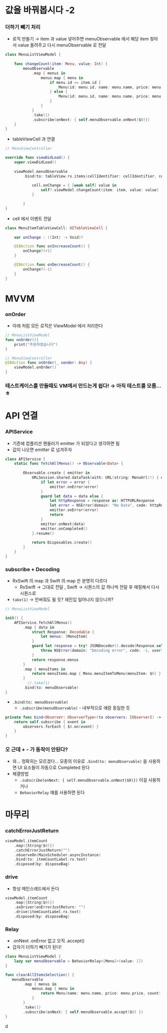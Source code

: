 # 값을 바꿔봅시다 -2

### 더하기 빼기 처리

- 로직 만들기 → item 과 value 넣어주면 menuObservable 에서 해당 item 찾아서 value 올려주고 다시 menuObservable 로 전달

```swift
class MenuListViewModel {
    
    func changeCount(item: Menu, value: Int) {
        menuObservable
            .map { menus in
                menus.map { menu in
                    if menu.id == item.id {
                        Menu(id: menu.id, name: menu.name, price: menu.price, count: menu.count + value)
                    } else {
                        Menu(id: menu.id, name: menu.name, price: menu.price, count: menu.count)
                    }
                }
            }
            .take(1)
            .subscribe(onNext: { self.menuObservable.onNext($0)})
    }
}

```

- tableViewCell 과 연결

```swift
// MenuViewController

override func viewDidLoad() {
    super.viewDidLoad()
    
    viewModel.menuObservable
        .bind(to: tableView.rx.items(cellIdentifier: cellIdentifier, cellType: MenuItemTableViewCell.self)) { index, item, cell in
            
            cell.onChange = { [weak self] value in
                self?.viewModel.changeCount(item: item, value: value)
            }

        }
}
```

- cell 에서 이벤트 전달

```swift
class MenuItemTableViewCell: UITableViewCell {
    
    var onChange : ((Int) -> Void)?

    @IBAction func onIncreaseCount() {
        onChange?(+1)
    }

    @IBAction func onDecreaseCount() {
        onChange?(-1)
    }
}
```

# MVVM

### onOrder

- 아래 처럼 모든 로직은 ViewModel 에서 처리한다

```swift
// MenuListViewModel
func onOrder(){
    print("주문하였습니다")
}

// MenuViewController
@IBAction func onOrder(_ sender: Any) {
    viewModel.onOrder()
}
```

### 테스트케이스를 만들때도 VM에서 만드는게 쉽다! → 아직 테스트를 모름…ㅎ

# API 연결

### APIService

- 기존에 컴플리션 핸들러가 emitter 가 되었다고 생각하면 됨
- 값이 나오면 emitter 로 넘겨주자

```swift
class APIService {
    static func fetchAllMenus() -> Observable<Data> {
        
        Observable.create { emitter in
            URLSession.shared.dataTask(with: URL(string: MenuUrl)!) { data, response, error in
                if let error = error {
                    emitter.onError(error)
                }
                guard let data = data else {
                    let httpResponse = response as! HTTPURLResponse
                    let error = NSError(domain: "No Data", code: httpResponse.statusCode)
                    emitter.onError(error)
                    return
                }
                emitter.onNext(data)
                emitter.onCompleted()
            }.resume()
            
            return Disposables.create()
        }
    }
}
```

### subscribe + Decoding

- RxSwift 의 map 과 Swift 의 map 은 분명히 다르다
    - RxSwift → 그대로 전달 , Swift → 시퀀스의 값 하나씩 전달 후 매핑해서 다시 시퀀스로
- `take(1)` → 안써줘도 될 듯? 재진입 일어나지 않으니까?

```swift
// MenuListViewModel

init() {
    APIService.fetchAllMenus()
        .map { data in
            struct Response: Decodable {
                let menus: [MenuItem]
            }
            guard let response = try? JSONDecoder().decode(Response.self, from: data) else {
                throw NSError(domain: "Decoding error", code: -1, userInfo: nil)
            }
            return response.menus
        }
        .map { menuItems in
            return menuItems.map { Menu.menuItemToMenu(menuItem: $0) }
        }
          //.take(1)
        .bind(to: menuObservable)
}
```

- `.bind(to: menuObservable)`
    - `.subscribe(menuObservable)` - 내부적으로 얘랑 동일한 듯

```swift
private func bind<Observer: ObserverType>(to observers: [Observer]) -> Disposable where Observer.Element == Element {
    return self.subscribe { event in
        observers.forEach { $0.on(event) }
    }
}
```

### 오 근데 + - 가 동작이 안된다?

- 와… 정확히는 모르겠다… 모종의 이유로 `.bind(to: menuObservable)`  을 사용하면 UI 요소들이 자동으로 Completed 된다
- 해결방법
    - `.subscribe(onNext: { self.menuObservable.onNext($0)})` 이걸 사용하거나
    - `BehaviorRelay` 얘를 사용하면 된다
    
# 마무리

### catchErrorJustReturn

```swift
viewModel.itemCount
    .map({String($0)})
    .catchErrorJustReturn("")
    .observeOn(MainScheduler.asyncInstance)
    .bind(to: itemCountLabel.rx.text)
    .disposed(by: disposeBag)
```

### drive

- 항상 메인스레드에서 돈다

```swift
viewModel.itemCount
    .map({String($0)})
    .asDriver(onErrorJustReturn: "")
    .drive(itemCountLabel.rx.text)
    .disposed(by: disposeBag)
```

### Relay

- .onNext .onError 없고 오직 .accept()
- 갑자기 더하기 빼기가 된다!

```swift
class MenuListViewModel {
    lazy var menuObservable = BehaviorRelay<[Menu]>(value: [])
}

func clearAllItemsSelection() {
   menuObservable
        .map { menus in
            menus.map { menu in
                return Menu(name: menu.name, price: menu.price, count: 0)
            }
        }
        .take(1)
        .subscribe(onNext: { self.menuObservable.accept($0) })
}
```

d
